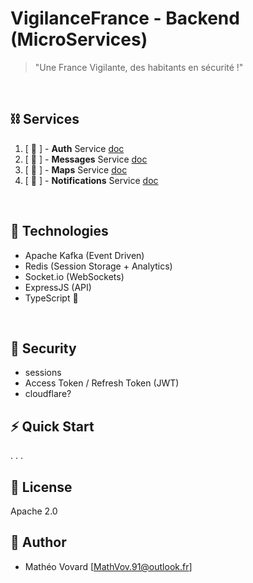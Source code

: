 # VigilanceFrance - Backend (MicroServices)

> "Une France Vigilante, des habitants en sécurité !"

</br>

## ⛓ Services

1. [ 🔑 ] - **Auth** Service [doc](./microservices/auth-service/README.md)
2. [ 📨 ] - **Messages** Service [doc](./microservices/messages-service/README.md)
3. [ 🎴 ] - **Maps** Service [doc](./microservices/maps-service/README.md)
4. [ 🔔 ] - **Notifications** Service [doc](./microservices/notifs-service/README.md)

</br>

## 🔧 Technologies

- Apache Kafka (Event Driven)
- Redis (Session Storage + Analytics)
- Socket.io (WebSockets)
- ExpressJS (API)
- TypeScript 🚩

</br>

## 🔐 Security
- sessions
- Access Token / Refresh Token (JWT)
- cloudflare?

## ⚡ Quick Start
. . .

## 📜 License
Apache 2.0

## 👤 Author
- Mathéo Vovard [MathVov.91@outlook.fr]